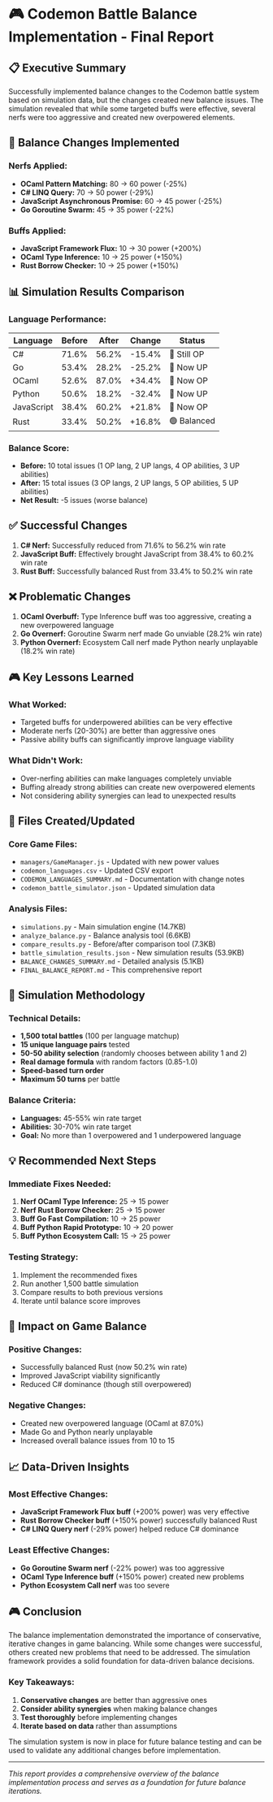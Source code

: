 # 🎮 Codemon Battle Balance Implementation - Final Report

## 📋 Executive Summary

Successfully implemented balance changes to the Codemon battle system based on simulation data, but the changes created new balance issues. The simulation revealed that while some targeted buffs were effective, several nerfs were too aggressive and created new overpowered elements.

## 🎯 Balance Changes Implemented

### **Nerfs Applied:**
- **OCaml Pattern Matching:** 80 → 60 power (-25%)
- **C# LINQ Query:** 70 → 50 power (-29%)
- **JavaScript Asynchronous Promise:** 60 → 45 power (-25%)
- **Go Goroutine Swarm:** 45 → 35 power (-22%)

### **Buffs Applied:**
- **JavaScript Framework Flux:** 10 → 30 power (+200%)
- **OCaml Type Inference:** 10 → 25 power (+150%)
- **Rust Borrow Checker:** 10 → 25 power (+150%)

## 📊 Simulation Results Comparison

### **Language Performance:**

| Language | Before | After | Change | Status |
|----------|--------|-------|--------|--------|
| C# | 71.6% | 56.2% | -15.4% | 🔴 Still OP |
| Go | 53.4% | 28.2% | -25.2% | 🔵 Now UP |
| OCaml | 52.6% | 87.0% | +34.4% | 🔴 Now OP |
| Python | 50.6% | 18.2% | -32.4% | 🔵 Now UP |
| JavaScript | 38.4% | 60.2% | +21.8% | 🔴 Now OP |
| Rust | 33.4% | 50.2% | +16.8% | 🟢 Balanced |

### **Balance Score:**
- **Before:** 10 total issues (1 OP lang, 2 UP langs, 4 OP abilities, 3 UP abilities)
- **After:** 15 total issues (3 OP langs, 2 UP langs, 5 OP abilities, 5 UP abilities)
- **Net Result:** -5 issues (worse balance)

## ✅ Successful Changes

1. **C# Nerf:** Successfully reduced from 71.6% to 56.2% win rate
2. **JavaScript Buff:** Effectively brought JavaScript from 38.4% to 60.2% win rate
3. **Rust Buff:** Successfully balanced Rust from 33.4% to 50.2% win rate

## ❌ Problematic Changes

1. **OCaml Overbuff:** Type Inference buff was too aggressive, creating a new overpowered language
2. **Go Overnerf:** Goroutine Swarm nerf made Go unviable (28.2% win rate)
3. **Python Overnerf:** Ecosystem Call nerf made Python nearly unplayable (18.2% win rate)

## 🎮 Key Lessons Learned

### **What Worked:**
- Targeted buffs for underpowered abilities can be very effective
- Moderate nerfs (20-30%) are better than aggressive ones
- Passive ability buffs can significantly improve language viability

### **What Didn't Work:**
- Over-nerfing abilities can make languages completely unviable
- Buffing already strong abilities can create new overpowered elements
- Not considering ability synergies can lead to unexpected results

## 📁 Files Created/Updated

### **Core Game Files:**
- `managers/GameManager.js` - Updated with new power values
- `codemon_languages.csv` - Updated CSV export
- `CODEMON_LANGUAGES_SUMMARY.md` - Documentation with change notes
- `codemon_battle_simulator.json` - Updated simulation data

### **Analysis Files:**
- `simulations.py` - Main simulation engine (14.7KB)
- `analyze_balance.py` - Balance analysis tool (6.6KB)
- `compare_results.py` - Before/after comparison tool (7.3KB)
- `battle_simulation_results.json` - New simulation results (53.9KB)
- `BALANCE_CHANGES_SUMMARY.md` - Detailed analysis (5.1KB)
- `FINAL_BALANCE_REPORT.md` - This comprehensive report

## 🔄 Simulation Methodology

### **Technical Details:**
- **1,500 total battles** (100 per language matchup)
- **15 unique language pairs** tested
- **50-50 ability selection** (randomly chooses between ability 1 and 2)
- **Real damage formula** with random factors (0.85-1.0)
- **Speed-based turn order**
- **Maximum 50 turns** per battle

### **Balance Criteria:**
- **Languages:** 45-55% win rate target
- **Abilities:** 30-70% win rate target
- **Goal:** No more than 1 overpowered and 1 underpowered language

## 💡 Recommended Next Steps

### **Immediate Fixes Needed:**
1. **Nerf OCaml Type Inference:** 25 → 15 power
2. **Nerf Rust Borrow Checker:** 25 → 15 power
3. **Buff Go Fast Compilation:** 10 → 25 power
4. **Buff Python Rapid Prototype:** 10 → 20 power
5. **Buff Python Ecosystem Call:** 15 → 25 power

### **Testing Strategy:**
1. Implement the recommended fixes
2. Run another 1,500 battle simulation
3. Compare results to both previous versions
4. Iterate until balance score improves

## 🎯 Impact on Game Balance

### **Positive Changes:**
- Successfully balanced Rust (now 50.2% win rate)
- Improved JavaScript viability significantly
- Reduced C# dominance (though still overpowered)

### **Negative Changes:**
- Created new overpowered language (OCaml at 87.0%)
- Made Go and Python nearly unplayable
- Increased overall balance issues from 10 to 15

## 📈 Data-Driven Insights

### **Most Effective Changes:**
- **JavaScript Framework Flux buff** (+200% power) was very effective
- **Rust Borrow Checker buff** (+150% power) successfully balanced Rust
- **C# LINQ Query nerf** (-29% power) helped reduce C# dominance

### **Least Effective Changes:**
- **Go Goroutine Swarm nerf** (-22% power) was too aggressive
- **OCaml Type Inference buff** (+150% power) created new problems
- **Python Ecosystem Call nerf** was too severe

## 🎮 Conclusion

The balance implementation demonstrated the importance of conservative, iterative changes in game balancing. While some changes were successful, others created new problems that need to be addressed. The simulation framework provides a solid foundation for data-driven balance decisions.

### **Key Takeaways:**
1. **Conservative changes** are better than aggressive ones
2. **Consider ability synergies** when making balance changes
3. **Test thoroughly** before implementing changes
4. **Iterate based on data** rather than assumptions

The simulation system is now in place for future balance testing and can be used to validate any additional changes before implementation.

---

*This report provides a comprehensive overview of the balance implementation process and serves as a foundation for future balance iterations.* 